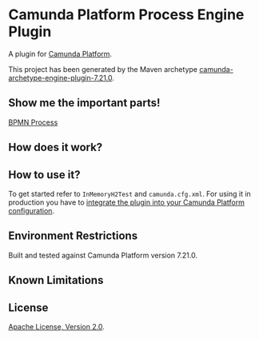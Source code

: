 # Camunda Platform Process Engine Plugin
A plugin for [Camunda Platform](http://docs.camunda.org).

This project has been generated by the Maven archetype
[camunda-archetype-engine-plugin-7.21.0](https://docs.camunda.org/manual/latest/user-guide/process-applications/maven-archetypes/).

## Show me the important parts!
[BPMN Process](src/test/resources/process.bpmn)

## How does it work?

## How to use it?
To get started refer to `InMemoryH2Test` and `camunda.cfg.xml`.
For using it in production you have to [integrate the plugin into your Camunda Platform configuration](https://docs.camunda.org/manual/latest/user-guide/process-engine/process-engine-plugins/).

## Environment Restrictions
Built and tested against Camunda Platform version 7.21.0.

## Known Limitations

## License
[Apache License, Version 2.0](http://www.apache.org/licenses/LICENSE-2.0).

<!-- Tweet
New @Camunda example: Camunda Platform Process Engine Plugin - A plugin for [Camunda Platform](http://docs.camunda.org). https://github.com/camunda-consulting/code/tree/master/snippets/camunda-process-engine-plugin
-->
